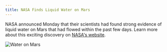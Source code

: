 ```yaml
---
title: NASA Finds Liquid Water on Mars
---
```


NASA announced Monday that their scientists had found strong evidence of liquid
water on Mars that had flowed within the past few days.  Learn more about this
exciting discovery on [NASA's website](http://www.nasa.gov/press-release/nasa-confirms-evidence-that-liquid-water-flows-on-today-s-mars).

![Water on Mars](http://www.nasa.gov/sites/default/files/styles/full_width/public/thumbnails/image/15-195_perspective_2.jpg?itok=QdAbNE7E)
